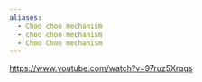 ```yaml
---
aliases:
  - Choo choo mechanism
  - choo choo mechanism
  - Choo Choo mechanism
---
```



https://www.youtube.com/watch?v=97ruz5Xrqqs